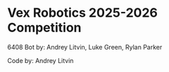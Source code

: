 # Vex Robotics 2025-2026 Competition 
6408 Bot by: Andrey Litvin, Luke Green, Rylan Parker

Code by: Andrey Litvin
